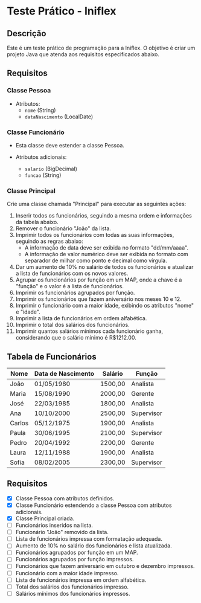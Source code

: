 # Teste Prático - Iniflex

## Descrição

Este é um teste prático de programação para a Iniflex. O objetivo é criar um projeto Java que atenda aos requisitos especificados abaixo.

## Requisitos

### Classe Pessoa

- Atributos:
  - `nome` (String)
  - `dataNascimento` (LocalDate)

### Classe Funcionário

- Esta classe deve estender a classe Pessoa.

- Atributos adicionais:
  - `salario` (BigDecimal)
  - `funcao` (String)

### Classe Principal

Crie uma classe chamada "Principal" para executar as seguintes ações:

1. Inserir todos os funcionários, seguindo a mesma ordem e informações da tabela abaixo.
2. Remover o funcionário "João" da lista.
3. Imprimir todos os funcionários com todas as suas informações, seguindo as regras abaixo:
   - A informação de data deve ser exibida no formato "dd/mm/aaaa".
   - A informação de valor numérico deve ser exibida no formato com separador de milhar como ponto e decimal como vírgula.
4. Dar um aumento de 10% no salário de todos os funcionários e atualizar a lista de funcionários com os novos valores.
5. Agrupar os funcionários por função em um MAP, onde a chave é a "função" e o valor é a lista de funcionários.
6. Imprimir os funcionários agrupados por função.
7. Imprimir os funcionários que fazem aniversário nos meses 10 e 12.
8. Imprimir o funcionário com a maior idade, exibindo os atributos "nome" e "idade".
9. Imprimir a lista de funcionários em ordem alfabética.
10. Imprimir o total dos salários dos funcionários.
11. Imprimir quantos salários mínimos cada funcionário ganha, considerando que o salário mínimo é R$1212.00.

## Tabela de Funcionários

| Nome      | Data de Nascimento | Salário   | Função    |
| --------- | ------------------ | --------- | --------- |
| João      | 01/05/1980         | 1500,00   | Analista  |
| Maria     | 15/08/1990         | 2000,00   | Gerente   |
| José      | 22/03/1985         | 1800,00   | Analista  |
| Ana       | 10/10/2000         | 2500,00   | Supervisor|
| Carlos    | 05/12/1975         | 1900,00   | Analista  |
| Paula     | 30/06/1995         | 2100,00   | Supervisor|
| Pedro     | 20/04/1992         | 2200,00   | Gerente   |
| Laura     | 12/11/1988         | 1900,00   | Analista  |
| Sofia     | 08/02/2005         | 2300,00   | Supervisor|

## Requisitos

- [x] Classe Pessoa com atributos definidos.
- [x] Classe Funcionário estendendo a classe Pessoa com atributos adicionais.
- [x] Classe Principal criada.
- [ ] Funcionários inseridos na lista.
- [ ] Funcionário "João" removido da lista.
- [ ] Lista de funcionários impressa com formatação adequada.
- [ ] Aumento de 10% no salário dos funcionários e lista atualizada.
- [ ] Funcionários agrupados por função em um MAP.
- [ ] Funcionários agrupados por função impressos.
- [ ] Funcionários que fazem aniversário em outubro e dezembro impressos.
- [ ] Funcionário com a maior idade impresso.
- [ ] Lista de funcionários impressa em ordem alfabética.
- [ ] Total dos salários dos funcionários impresso.
- [ ] Salários mínimos dos funcionários impressos.
